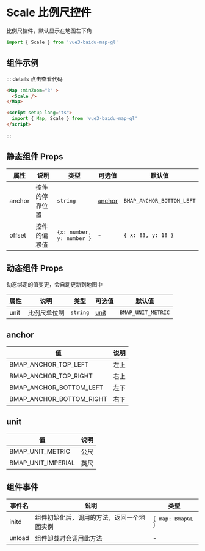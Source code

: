 # Scale 比例尺控件

比例尺控件，默认显示在地图左下角

```ts
import { Scale } from 'vue3-baidu-map-gl'
```

## 组件示例

<div>
<Map
  :minZoom="3"
>
  <Scale />
</Map>
</div>

::: details 点击查看代码

<!-- prettier-ignore -->
```html
<Map :minZoom="3" >
  <Scale />
</Map>

<script setup lang="ts">
  import { Map, Scale } from 'vue3-baidu-map-gl'
</script>
```

:::

## 静态组件 Props

| 属性   | 说明           | 类型                      | 可选值            | 默认值                    |
| ------ | -------------- | ------------------------- | ----------------- | ------------------------- |
| anchor | 控件的停靠位置 | `string`                  | [anchor](#anchor) | `BMAP_ANCHOR_BOTTOM_LEFT` |
| offset | 控件的偏移值   | `{x: number, y: number }` | -                 | `{ x: 83, y: 18 }`        |

## 动态组件 Props

动态绑定的值变更，会自动更新到地图中

| 属性 | 说明         | 类型     | 可选值        | 默认值             |
| ---- | ------------ | -------- | ------------- | ------------------ |
| unit | 比例尺单位制 | `string` | [unit](#unit) | `BMAP_UNIT_METRIC` |

## anchor

| 值                       | 说明 |
| ------------------------ | ---- |
| BMAP_ANCHOR_TOP_LEFT     | 左上 |
| BMAP_ANCHOR_TOP_RIGHT    | 右上 |
| BMAP_ANCHOR_BOTTOM_LEFT  | 左下 |
| BMAP_ANCHOR_BOTTOM_RIGHT | 右下 |

## unit

| 值                 | 说明 |
| ------------------ | ---- |
| BMAP_UNIT_METRIC   | 公尺 |
| BMAP_UNIT_IMPERIAL | 英尺 |

## 组件事件

| 事件名          | 说明                                                                                             | 类型                                     |
| --------------- | ------------------------------------------------------------------------------------------------ | ---------------------------------------- |
| initd           | 组件初始化后，调用的方法，返回一个地图实例                                                       | `{ map: BmapGL }`                        |
| unload          | 组件卸载时会调用此方法                                                                           | -                                        |